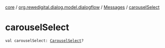 [core](../../index.md) / [org.rewedigital.dialog.model.dialogflow](../index.md) / [Messages](index.md) / [carouselSelect](./carousel-select.md)

# carouselSelect

`val carouselSelect: `[`CarouselSelect`](../-carousel-select/index.md)`?`